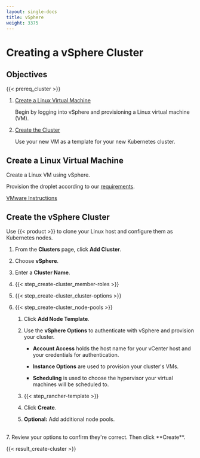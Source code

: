 ```yaml
---
layout: single-docs
title: vSphere
weight: 3375
---
```


# Creating a vSphere Cluster

## Objectives

{{< prereq_cluster >}}

1.	[Create a Linux Virtual Machine](#create-a-linux-virtual-machine)

	Begin by logging into vSphere and provisioning a Linux virtual machine (VM).

2. [Create the Cluster](#create-the-vsphere-cluster)

	Use your new VM as a template for your new Kubernetes cluster.

## Create a Linux Virtual Machine

Create a Linux VM using vSphere.

Provision the droplet according to our [requirements](../setup/requirements.md).

[VMware Instructions](https://docs.vmware.com/en/VMware-vSphere/6.5/com.vmware.vsphere.vm_admin.doc/GUID-39D19B2B-A11C-42AE-AC80-DDA8682AB42C.html)

## Create the vSphere Cluster

Use {{< product >}} to clone your Linux host and configure them as Kubernetes nodes.

1. From the **Clusters** page, click **Add Cluster**.

2. Choose **vSphere**.

3. Enter a **Cluster Name**.

4. {{< step_create-cluster_member-roles >}}

5. {{< step_create-cluster_cluster-options >}}

6. {{< step_create-cluster_node-pools >}}

	1.	Click **Add Node Template**.

	2.	Use the **vSphere Options** to authenticate with vSphere and provision your cluster.

		- **Account Access** holds the host name for your vCenter host and your credentials for authentication.

		- **Instance Options** are used to provision your cluster's VMs.

		- **Scheduling** is used to choose the hypervisor your virtual machines will be scheduled to.

	3. {{< step_rancher-template >}}

	4. Click **Create**.

	5. **Optional:** Add additional node pools.

<br/>
7. Review your options to confirm they're correct. Then click **Create**.

{{< result_create-cluster >}}
